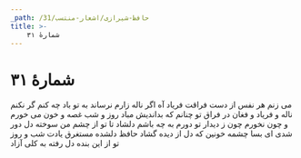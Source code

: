 ```yaml
---
_path: /حافظ-شیرازی/اشعار-منتسب/31
title: >-
    شمارهٔ ۳۱
---
```

# شمارهٔ ۳۱

می زنم هر نفس از دست فراقت فریاد
آه اگر ناله زارم نرساند به تو باد
چه کنم گر نکنم ناله و فریاد و فغان
در فراق تو چنانم که بداندیش مباد
روز و شب غصه و خون می خورم و چون نخورم
چون ز دیدار تو دورم به چه باشم دلشاد
تا تو از چشم من سوخته دل دور شدی
ای بسا چشمه خونین که دل از دیده گشاد
حافظ دلشده مستغرق یادت شب و روز
تو از این بنده دل رفته به کلی آزاد
